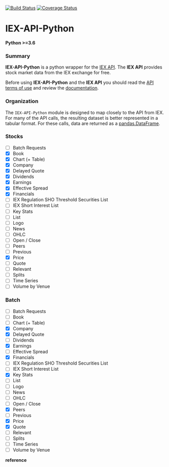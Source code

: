[![Build Status](https://travis-ci.org/danielecook/iex-api-python.svg?branch=master)](https://travis-ci.org/danielecook/iex-api-python) [![Coverage Status](https://coveralls.io/repos/github/danielecook/iex-api-python/badge.svg)](https://coveralls.io/github/danielecook/iex-api-python)

# IEX-API-Python

__Python >=3.6__

### Summary

__IEX-API-Python__ is a python wrapper for the [IEX API](https://iextrading.com/developer/docs/). The __IEX API__ provides stock market data from the IEX exchange for free.

Before using __IEX-API-Python__ and the __IEX API__ you should read the [API terms of use](https://iextrading.com/api-terms/) and review the [documentation](https://iextrading.com/developer/docs/).

### Organization

The `IEX-API-Python` module is designed to map closely to the API from IEX. For many of the API calls, the resulting dataset is better represented in a tabular format. For these calls, data are returned as a [pandas.DataFrame](https://pandas.pydata.org/pandas-docs/stable/generated/pandas.DataFrame.html).

### Stocks

* [ ] Batch Requests
* [x] Book
* [x] Chart (+ Table)
* [x] Company
* [x] Delayed Quote
* [x] Dividends
* [x] Earnings
* [x] Effective Spread
* [x] Financials
* [ ] IEX Regulation SHO Threshold Securities List
* [ ] IEX Short Interest List
* [ ] Key Stats
* [ ] List
* [ ] Logo
* [ ] News
* [ ] OHLC
* [ ] Open / Close
* [ ] Peers
* [ ] Previous
* [x] Price
* [ ] Quote
* [ ] Relevant
* [ ] Splits
* [ ] Time Series
* [ ] Volume by Venue

### Batch

* [ ] Batch Requests
* [ ] Book
* [ ] Chart (+ Table)
* [x] Company
* [x] Delayed Quote
* [ ] Dividends
* [x] Earnings
* [ ] Effective Spread
* [x] Financials
* [ ] IEX Regulation SHO Threshold Securities List
* [ ] IEX Short Interest List
* [x] Key Stats
* [ ] List
* [ ] Logo
* [ ] News
* [ ] OHLC
* [ ] Open / Close
* [x] Peers
* [ ] Previous
* [x] Price
* [x] Quote
* [ ] Relevant
* [ ] Splits
* [ ] Time Series
* [ ] Volume by Venue

__reference__